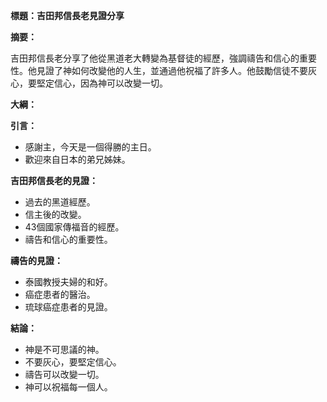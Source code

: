 **標題：吉田邦信長老見證分享**

**摘要：**

吉田邦信長老分享了他從黑道老大轉變為基督徒的經歷，強調禱告和信心的重要性。他見證了神如何改變他的人生，並通過他祝福了許多人。他鼓勵信徒不要灰心，要堅定信心，因為神可以改變一切。

**大綱：**

**引言：**
* 感謝主，今天是一個得勝的主日。
* 歡迎來自日本的弟兄姊妹。

**吉田邦信長老的見證：**
* 過去的黑道經歷。
* 信主後的改變。
* 43個國家傳福音的經歷。
* 禱告和信心的重要性。

**禱告的見證：**
* 泰國教授夫婦的和好。
* 癌症患者的醫治。
* 琉球癌症患者的見證。

**結論：**
* 神是不可思議的神。
* 不要灰心，要堅定信心。
* 禱告可以改變一切。
* 神可以祝福每一個人。